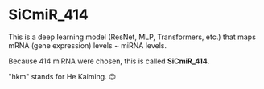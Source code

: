 # SiCmiR_414

This is a deep learning model (ResNet, MLP, Transformers, etc.) that maps mRNA (gene expression) levels ~ miRNA levels.

Because 414 miRNA were chosen, this is called **SiCmiR_414**.

"hkm" stands for He Kaiming. 😊
